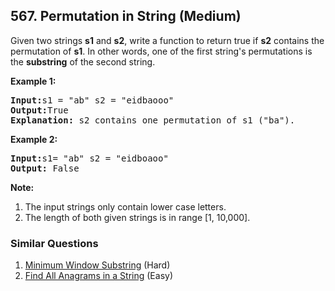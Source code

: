 <!--|This file generated by command(leetcode description); DO NOT EDIT.    |-->
<!--+----------------------------------------------------------------------+-->
<!--|@author    Openset <openset.wang@gmail.com>                           |-->
<!--|@link      https://github.com/openset                                 |-->
<!--|@home      https://github.com/openset/leetcode                        |-->
<!--+----------------------------------------------------------------------+-->

## 567. Permutation in String (Medium)

Given two strings <b>s1</b> and <b>s2</b>, write a function to return true if <b>s2</b> contains the permutation of <b>s1</b>. In other words, one of the first string's permutations is the <b>substring</b> of the second string.

<p><b>Example 1:</b><br />
<pre>
<b>Input:</b>s1 = "ab" s2 = "eidbaooo"
<b>Output:</b>True
<b>Explanation:</b> s2 contains one permutation of s1 ("ba").
</pre>
</p>

<p><b>Example 2:</b><br />
<pre>
<b>Input:</b>s1= "ab" s2 = "eidboaoo"
<b>Output:</b> False
</pre>
</p>

<p><b>Note:</b><br>
<ol>
<li>The input strings only contain lower case letters.</li>
<li>The length of both given strings is in range [1, 10,000].</li>
</ol>
</p>

### Similar Questions
  1. [Minimum Window Substring](https://github.com/openset/leetcode/tree/master/problems/minimum-window-substring) (Hard)
  1. [Find All Anagrams in a String](https://github.com/openset/leetcode/tree/master/problems/find-all-anagrams-in-a-string) (Easy)
